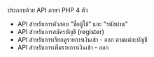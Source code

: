 ประกอบด้วย API ภาษา PHP 4 ตัว
- API สำหรับการตัวสอบ "ชื่อผู้ใช้" และ "รหัสผ่าน"
- API สำหรับการสมัครบัญชี (register)
- API สำหรับการเรียกดูรายการเงินเข้า - ออก ตามแต่ละบัญชี
- API สำหรับการเพิ่มรายการเงินเข้า - ออก
